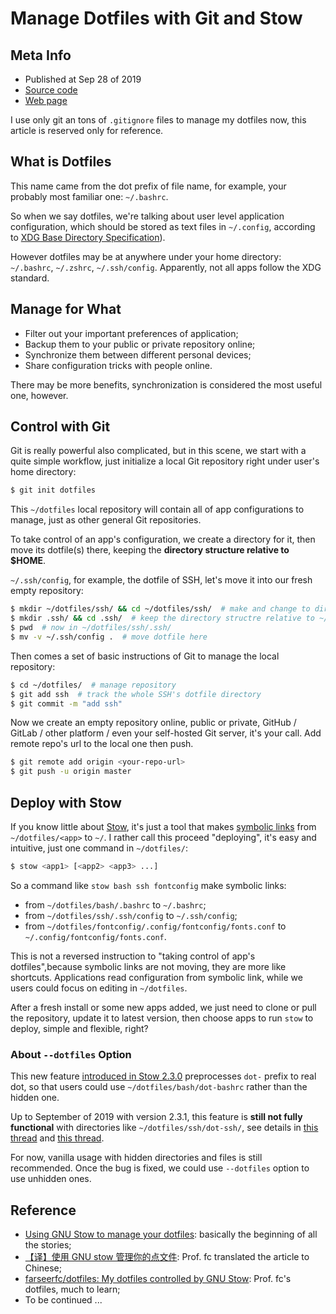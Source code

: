 # Manage Dotfiles with Git and Stow

## Meta Info

- Published at Sep 28 of 2019
- [Source code][source]
- [Web page][page]

[source]: https://github.com/liolok/liolok.com/blob/master/manage-dotfiles-with-git-and-stow/index.md
[page]: https://liolok.com/manage-dotfiles-with-git-and-stow

I use only git an tons of `.gitignore` files to manage my dotfiles now, this article is reserved only for reference.

## What is Dotfiles

This name came from the dot prefix of file name, for example, your probably most familiar one: `~/.bashrc`.

So when we say dotfiles, we're talking about user level application configuration, which should be stored as text files in `~/.config`, according to [XDG Base Directory Specification][xdg]).

However dotfiles may be at anywhere under your home directory: `~/.bashrc`, `~/.zshrc`, `~/.ssh/config`. Apparently, not all apps follow the XDG standard.

<!-- more -->

## Manage for What

- Filter out your important preferences of application;
- Backup them to your public or private repository online;
- Synchronize them between different personal devices;
- Share configuration tricks with people online.

There may be more benefits, synchronization is considered the most useful one, however.

## Control with Git

Git is really powerful also complicated, but in this scene, we start with a quite simple workflow, just initialize a local Git repository right under user's home directory:

```sh
$ git init dotfiles
```

This `~/dotfiles` local repository will contain all of app configurations to manage, just as other general Git repositories.

To take control of an app's configuration, we create a directory for it, then move its dotfile(s) there, keeping the **directory structure relative to $HOME**.

`~/.ssh/config`, for example, the dotfile of SSH, let's move it into our fresh empty repository:

```sh
$ mkdir ~/dotfiles/ssh/ && cd ~/dotfiles/ssh/  # make and change to directory for SSH
$ mkdir .ssh/ && cd .ssh/  # keep the directory structre relative to ~/
$ pwd  # now in ~/dotfiles/ssh/.ssh/
$ mv -v ~/.ssh/config .  # move dotfile here
```

Then comes a set of basic instructions of Git to manage the local repository:

```sh
$ cd ~/dotfiles/  # manage repository
$ git add ssh  # track the whole SSH's dotfile directory
$ git commit -m "add ssh"
```

Now we create an empty repository online, public or private, GitHub / GitLab / other platform / even your self-hosted Git server, it's your call. Add remote repo's url to the local one then push.

```sh
$ git remote add origin <your-repo-url>
$ git push -u origin master
```

## Deploy with Stow

If you know little about [Stow][stow], it's just a tool that makes [symbolic links][symlink] from `~/dotfiles/<app>` to `~/`. I rather call this proceed "deploying", it's easy and intuitive, just one command in `~/dotfiles/`:

```sh
$ stow <app1> [<app2> <app3> ...]
```

So a command like `stow bash ssh fontconfig` make symbolic links:

- from `~/dotfiles/bash/.bashrc` to `~/.bashrc`;
- from `~/dotfiles/ssh/.ssh/config` to `~/.ssh/config`;
- from `~/dotfiles/fontconfig/.config/fontconfig/fonts.conf` to `~/.config/fontconfig/fonts.conf`.

This is not a reversed instruction to "taking control of app's dotfiles",because symbolic links are not moving, they are more like shortcuts. Applications read configuration from symbolic link, while we users could focus on editing in `~/dotfiles`.

After a fresh install or some new apps added, we just need to clone or pull the repository, update it to latest version, then choose apps to run `stow` to deploy, simple and flexible, right?

### About `--dotfiles` Option

This new feature [introduced in Stow 2.3.0][stow-2.3.0] preprocesses `dot-` prefix to real dot, so that users could use `~/dotfiles/bash/dot-bashrc` rather than the hidden one.

Up to September of 2019 with version 2.3.1, this feature is **still not fully functional** with directories like `~/dotfiles/ssh/dot-ssh/`, see details in [this thread][bug-thread-1] and [this thread][bug-thread-2].

For now, vanilla usage with hidden directories and files is still recommended. Once the bug is fixed, we could use `--dotfiles` option to use unhidden ones.

## Reference

- [Using GNU Stow to manage your dotfiles][brandon]: basically the beginning of all the stories;
- [【译】使用 GNU stow 管理你的点文件][fc]: Prof. fc translated the article to Chinese;
- [farseerfc/dotfiles: My dotfiles controlled by GNU Stow][fc/dotfiles]: Prof. fc's dotfiles, much to learn;
- To be continued ...

[xdg]: https://specifications.freedesktop.org/basedir-spec/basedir-spec-latest.html
[stow]: https://www.gnu.org/software/stow/ "Stow - GNU Project - Free Software Foundation"
[symlink]: https://en.wikipedia.org/wiki/Symbolic_link "Symbolic link - Wikipedia"
[stow-2.3.0]: https://lists.gnu.org/archive/html/info-stow/2019-06/msg00000.html "[Info-stow] GNU Stow 2.3.0 released"
[bug-thread-1]: https://lists.gnu.org/archive/html/bug-stow/2019-08/msg00000.html "[Bug-stow] 'dot-' prefix and preexisiting directories"
[bug-thread-2]: https://lists.gnu.org/archive/html/bug-stow/2019-09/msg00000.html "[Bug-stow] Tree folding and --dotfiles do not cooperate"
[brandon]: http://brandon.invergo.net/news/2012-05-26-using-gnu-stow-to-manage-your-dotfiles.html "Brandon Invergo - Using GNU Stow to manage your dotfiles"
[fc]: https://farseerfc.me/zhs/using-gnu-stow-to-manage-your-dotfiles.html "【译】使用 GNU stow 管理你的点文件 - Farseerfc的小窝"
[fc/dotfiles]: https://github.com/farseerfc/dotfiles "farseerfc/dotfiles: My dotfiles controlled by GNU Stow"
